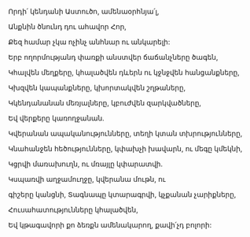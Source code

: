 Որդի՛ կենդանի Աստուծո, ամենաօրհնյա՛լ,

Անքնին ծնունդ դու ահավոր Հոր,

Քեզ համար չկա ոչինչ անհնար ու անկարելի:

Երբ ողորմությանդ փառքի անստվեր ճաճանչները ծագեն,

Կհալվեն մեղքերը, կհալածվեն դևերն ու կջնջվեն հանցանքները,

Կխզվեն կապանքները, կխորտակվեն շղթաները,

Կկենդանանան մեռյալները, կբուժվեն զարկվածները,

Եվ վերքերը կառողջանան.

Կվերանան ապականությունները, տեղի կտան տխրությունները,

Կնահանջեն հեծությունները, կփախչի խավարն, ու մեգը կմեկնի,

Կցրվի մառախուղն, ու մռայլը կփարատվի.

Կսպառվի աղջամուղջը, կվերանա մութն, ու

գիշերը կանցնի, Տագնապը կտարագրվի, կչքանան չարիքները,

Հուսահատությունները կհալածվեն,

Եվ կթագավորի քո ձեռքն ամենակարող, քավի՛չդ բոլորի:
